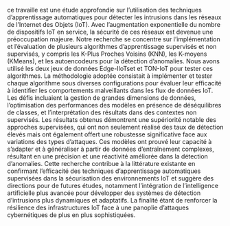 ce travaille est une étude approfondie sur l’utilisation des techniques d’apprentissage automatiques pour détecter les intrusions dans les réseaux de l’Internet des Objets
(IoT). Avec l’augmentation exponentielle du nombre de dispositifs IoT en service, la sécurité de ces réseaux est devenue une préoccupation majeure. Notre recherche se concentre
sur l’implémentation et l’évaluation de plusieurs algorithmes d’apprentissage supervisés et non supervisés, y compris les K-Plus Proches Voisins (KNN), les K-moyens (KMeans), et les
autoencodeurs pour la détection d’anomalies. Nous avons utilisé les deux jeux de données Edge-IIoTset et TON-IoT pour tester ces algorithmes.
La méthodologie adoptée consistait à implémenter et tester chaque algorithme sous diverses configurations pour évaluer leur efficacité à identifier les comportements malveillants
dans les flux de données IoT. Les défis incluaient la gestion de grandes dimensions de données, l’optimisation des performances des modèles en présence de déséquilibres de classes, et
l’interprétation des résultats dans des contextes non supervisés.
Les résultats obtenus démontrent une supériorité notable des approches supervisées, qui ont non seulement réalisé des taux de détection élevés mais ont également offert une robustesse
significative face aux variations des types d’attaques. Ces modèles ont prouvé leur capacité à s’adapter et à généraliser à partir de données d’entraînement complexes, résultant en une
précision et une réactivité améliorée dans la détection d’anomalies.
Cette recherche contribue à la littérature existante en confirmant l’efficacité des techniques d’apprentissage automatiques supervisées dans la sécurisation des environnements
IoT et suggère des directions pour de futures études, notamment l’intégration de l’intelligence artificielle plus avancée pour développer des systèmes de détection d’intrusions plus
dynamiques et adaptatifs. La finalité étant de renforcer la résilience des infrastructures IoT face à une panoplie d’attaques cybernétiques de plus en plus sophistiquées.

